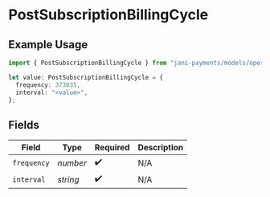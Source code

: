 # PostSubscriptionBillingCycle

## Example Usage

```typescript
import { PostSubscriptionBillingCycle } from "jani-payments/models/operations";

let value: PostSubscriptionBillingCycle = {
  frequency: 373035,
  interval: "<value>",
};
```

## Fields

| Field              | Type               | Required           | Description        |
| ------------------ | ------------------ | ------------------ | ------------------ |
| `frequency`        | *number*           | :heavy_check_mark: | N/A                |
| `interval`         | *string*           | :heavy_check_mark: | N/A                |